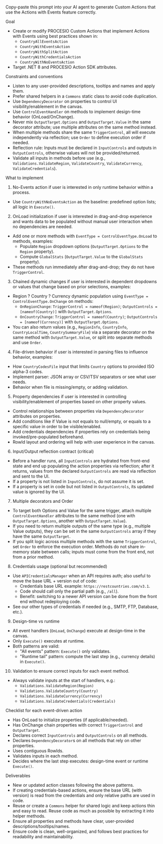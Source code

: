 Copy-paste this prompt into your AI agent to generate Custom Actions that use the Actions with Events feature correctly.

Goal
- Create or modify PROCESIO Custom Actions that implement Actions with Events using best practices shown in:
  - `CountryAllEventsAction`
  - `CountryWithEventsAction`
  - `CountryWithSplitAction`
  - `CountryWithCredentialsAction`
  - `CountryWithNoEventsAction`
- Target .NET 8 and PROCESIO Action SDK attributes.

Constraints and conventions
- Listen to any user-provided descriptions, tooltips and names and apply them.
- Prefer shared helpers in a `Commons` static class to avoid code duplication.
- Use `DependencyDecorator` on properties to control UI visibility/enablement in the canvas.
- Use `ControlEventHandler` on methods to implement design-time behavior (OnLoad/OnChange).
- Never mix `OutputTarget.Options` and `OutputTarget.Value` in the same decorator attribute; use multiple attributes on the same method instead.
- When multiple methods share the same `TriggerControl`, all will execute independently via reflection; use `Order` to define execution order if needed.
- Reflection rule: Inputs must be declared in `InputControls` and outputs in `OutputControls`, otherwise values will not be provided/returned.
- Validate all inputs in methods before use (e.g., `Validations.ValidateRegion`, `ValidateCountry`, `ValidateCurrency`, `ValidateCredentials`).

What to implement
1) No-Events action if user is interested in only runtime behavior within a process.
- Use `CountryWithNoEventsAction` as the baseline: predefined option lists; all logic in `Execute()`.

2) OnLoad initialization if user is interested in drag-and-drop experience and wants data to be populated without manual user interaction when no dependencies are needed.
- Add one or more methods with `EventType = ControlEventType.OnLoad` to methods, examples:
  - Populate `Region` dropdown options (`OutputTarget.Options` to the `Region` property).
  - Compute `GlobalStats` (`OutputTarget.Value` to the `GlobalStats` property).
- These methods run immediately after drag-and-drop; they do not have `TriggerControl`.

3) Chained dynamic changes if user is interested in dependent dropdowns or values that change based on prior selections, examples:
- Region ? Country ? Currency dynamic population using `EventType = ControlEventType.OnChange` on methods:
  - `OnRegionChange`: `TriggerControl = nameof(Region)`; `OutputControls = [nameof(Country)]` with `OutputTarget.Options`.
  - `OnCountryChange`: `TriggerControl = nameof(Country)`; `OutputControls = [nameof(Currency)]` with `OutputTarget.Options`.
- You can also return values (e.g., `RegionInfo`, `CountryInfo`, `CountryLocalTime`, `CountrySummaryFile`) via a separate decorator on the same method with `OutputTarget.Value`, or split into separate methods and use `Order`.

4) File-driven behavior if user is interested in parsing files to influence behavior, examples:
- How `CountryCodesFile` input that limits `Country` options to provided ISO alpha-3 codes.
- Implement parser: JSON array or CSV/TSV separators or see what user needs.
- Behavior when file is missing/empty, or adding validation.

5) Property dependencies if user is interested in controlling visibility/enablement of properties based on other property values.
- Control relationships between properties via `DependencyDecorator` attributes on properties.
- Add conditions like if Value is not equals to null/empty, or equals to a specific value in order to be visible/enabled.
- Add credentials dependencies if properties rely on credentials being invoked/pre-populated beforehand.
- RowId layout and ordering will help with user experience in the canvas.

6) Input/Output reflection contract (critical)
- Before a handler runs, all `InputControls` are hydrated from front-end state and end up populating the action properties via reflection; after it returns, values from the declared `OutputControls` are read via reflection and sent to the UI.
- If a property is not listed in `InputControls`, do not assume it is set.
- If a property is set in code but not listed in `OutputControls`, its updated value is ignored by the UI.

7) Multiple decorators and Order
- To target both Options and Value for the same trigger, attach multiple `ControlEventHandler` attributes to the same method (one with `OutputTarget.Options`, another with `OutputTarget.Value`).
- If you need to return multiple outputs of the same type (e.g., multiple Value outputs), they can be set in the same `OutputControls` array if they have the same `OutputTarget`.
- If you split logic across multiple methods with the same `TriggerControl`, set `Order` to enforce the execution order. Methods do not share in-memory state between calls; inputs must come from the front end, not from a prior method.

8) Credentials usage (optional but recommended)
- Use `APICredentialsManager` when an API requires auth; also useful to move the base URL + version out of code:
  - Credentials base URL example: `https://restcountries.com/v3.1`.
  - Code should call only the partial path (e.g., `/all`).
  - Benefit: switching to a newer API version can be done from the front end without redeploying code.
- See our other types of credentials if needed (e.g., SMTP, FTP, Database, etc.).

9) Design-time vs runtime
- All event handlers (`OnLoad`, `OnChange`) execute at design-time in the canvas.
- Only `Execute()` executes at runtime.
- Both patterns are valid:
  - "All events" pattern: `Execute()` only validates.
  - "Runtime tail" pattern: compute the last step (e.g., currency details) in `Execute()`.

10) Validation to ensure correct inputs for each event method.
- Always validate inputs at the start of handlers, e.g.:
  - `Validations.ValidateRegion(Region)`
  - `Validations.ValidateCountry(Country)`
  - `Validations.ValidateCurrency(Currency)`
  - `Validations.ValidateCredentials(Credentials)`

Checklist for each event-driven action
- Has OnLoad to initialize properties (if applicable/needed).
- Has OnChange chain properties with correct `TriggerControl` and `OutputTarget`.
- Declares correct `InputControls` and `OutputControls` on all methods.
- Declares `DependencyDecorator`s on all methods that rely on other properties.
- Uses contiguous RowIds.
- Validates inputs in each method.
- Decides where the last step executes: design-time event or runtime `Execute()`.

Deliverables
- New or updated action classes following the above patterns.
- If creating credentials-based actions, ensure the base URL (with version) is read from the credentials and only relative paths are used in code.
- Reuse or create a `Commons` helper for shared logic and keep actions thin and easy to read. Reuse code as much as possible by extracting it into helper methods.
- Ensure all properties and methods have clear, user-provided descriptions/tooltips/names.
- Ensure code is clean, well-organized, and follows best practices for readability and maintainability.
